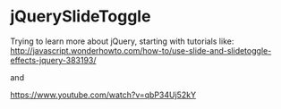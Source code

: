 # jQuerySlideToggle
Trying to learn more about jQuery, starting with tutorials like: http://javascript.wonderhowto.com/how-to/use-slide-and-slidetoggle-effects-jquery-383193/

and

https://www.youtube.com/watch?v=qbP34Uj52kY
